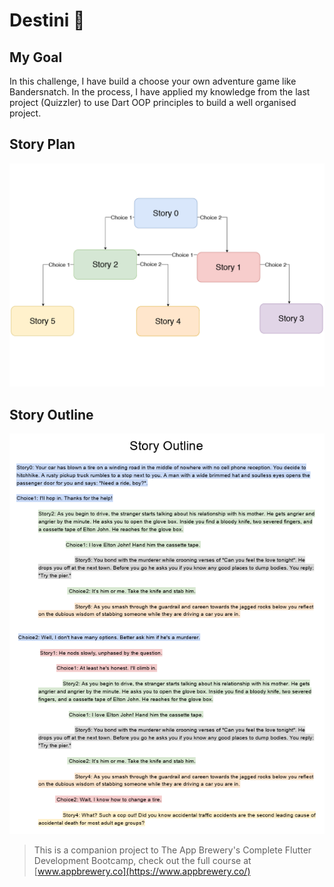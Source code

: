 # Destini 🤔

## My Goal

In this challenge, I have build a choose your own adventure game like Bandersnatch. In the process, I have applied my knowledge from the last project (Quizzler) to use Dart OOP principles to build a well organised project.

## Story Plan

![Story Plan](https://github.com/gokmentas/images/blob/main/story_plan.png)

## Story Outline

![Story Outline](https://github.com/gokmentas/images/blob/main/story_outline.png)

>This is a companion project to The App Brewery's Complete Flutter Development Bootcamp, check out the full course at [www.appbrewery.co](https://www.appbrewery.co/)